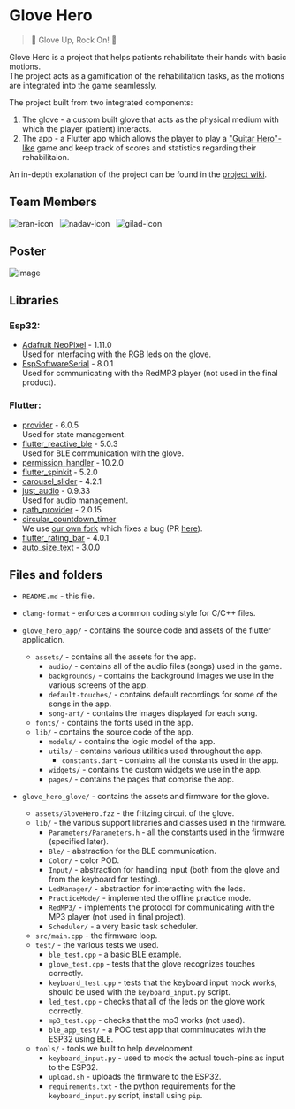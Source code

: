 # Glove Hero

> :guitar: Glove Up, Rock On! :rocket:

Glove Hero is a project that helps patients rehabilitate their hands with basic motions.  
The project acts as a gamification of the rehabilitation tasks, as the motions are integrated into the game seamlessly.

The project built from two integrated components:
1. The glove - a custom built glove that acts as the physical medium with which the player (patient) interacts.
2. The app - a Flutter app which allows the player to play a ["Guitar Hero"-like](https://www.youtube.com/watch?v=i50jKW1b8HM&t=70s) game and keep track of scores and statistics regarding their rehabilitaion.

An in-depth explanation of the project can be found in the [project wiki](https://github.com/giladeldor/GloveHero/wiki).

## Team Members

![eran-icon](https://github.com/giladeldor/GloveHero/assets/22302978/1a657363-c950-4d24-a38e-2215eac331c4)&nbsp;&nbsp;&nbsp;![nadav-icon](https://github.com/giladeldor/GloveHero/assets/22302978/b4070950-c4de-4249-8e5f-76873dddab16)&nbsp;&nbsp;&nbsp;![gilad-icon](https://github.com/giladeldor/GloveHero/assets/22302978/27feb8b4-39f7-4a30-988f-33fbe0fa2003)  

## Poster
![image](https://github.com/giladeldor/GloveHero/assets/22302978/626832c3-43cf-4d85-8504-d0f30e9773eb)

## Libraries

### Esp32:
* [Adafruit NeoPixel](https://github.com/adafruit/Adafruit_NeoPixel) - 1.11.0  
  Used for interfacing with the RGB leds on the glove.
* [EspSoftwareSerial](https://registry.platformio.org/libraries/plerup/EspSoftwareSerial) - 8.0.1  
  Used for communicating with the RedMP3 player (not used in the final product).

### Flutter:
* [provider](https://pub.dev/packages/provider) - 6.0.5  
  Used for state management.
* [flutter_reactive_ble](https://pub.dev/packages/flutter_reactive_ble) - 5.0.3  
  Used for BLE communication with the glove.
* [permission_handler](https://pub.dev/packages/permission_handler) - 10.2.0
* [flutter_spinkit](https://pub.dev/packages/flutter_spinkit) - 5.2.0
* [carousel_slider](https://pub.dev/packages/carousel_slider) - 4.2.1
* [just_audio](https://pub.dev/packages/just_audio) - 0.9.33  
  Used for audio management.
* [path_provider](https://pub.dev/packages/path_provider) - 2.0.15
* [circular_countdown_timer](https://pub.dev/packages/circular_countdown_timer)  
  We use [our own fork](https://github.com/ceranco/circular_countdown_timer) which fixes a bug (PR [here](https://github.com/MuhammadUsamaSiddiqui/circular_countdown_timer/pull/56)).
* [flutter_rating_bar](https://pub.dev/packages/flutter_rating_bar) - 4.0.1
* [auto_size_text](https://pub.dev/packages/auto_size_text) - 3.0.0

## Files and folders

* `README.md` - this file.
* `clang-format` - enforces a common coding style for C/C++ files.
* `glove_hero_app/` - contains the source code and assets of the flutter application.
  * `assets/` - contains all the assets for the app.
    * `audio/` - contains all of the audio files (songs) used in the game.
	* `backgrounds/` - contains the background images we use in the various screens of the app.
	* `default-touches/` - contains default recordings for some of the songs in the app.
	* `song-art/` - contains the images displayed for each song.
  * `fonts/` - contains the fonts used in the app.
  * `lib/` - contains the source code of the app.
    * `models/` - contains the logic model of the app.
	* `utils/` - contains various utilities used throughout the app.
	  * `constants.dart` - contains all the constants used in the app.
	* `widgets/` - contains the custom widgets we use in the app.
	* `pages/` - contains the pages that comprise the app.
	  
* `glove_hero_glove/` - contains the assets and firmware for the glove.
  * `assets/GloveHero.fzz` - the fritzing circuit of the glove.
  * `lib/` - the various support libraries and classes used in the firmware.
    * `Parameters/Parameters.h` - all the constants used in the firmware (specified later).
	* `Ble/` - abstraction for the BLE communication.
	* `Color/` - color POD.
	* `Input/` - abstraction for handling input (both from the glove and from the keyboard for testing).
	* `LedManager/` - abstraction for interacting with the leds.
	* `PracticeMode/` - implemented the offline practice mode.
	* `RedMP3/` - implements the protocol for communicating with the MP3 player (not used in final project).
	* `Scheduler/` - a very basic task scheduler.
  * `src/main.cpp` - the firmware loop.
  * `test/` - the various tests we used.
    * `ble_test.cpp` - a basic BLE example.
	* `glove_test.cpp` - tests that the glove recognizes touches correctly.
	* `keyboard_test.cpp` - tests that the keyboard input mock works, should be used with the `keyboard_input.py` script.
	* `led_test.cpp` - checks that all of the leds on the glove work correctly.
	* `mp3_test.cpp` - checks that the mp3 works (not used).
	* `ble_app_test/` - a POC test app that comminucates with the ESP32 using BLE.
  * `tools/` - tools we built to help development.
    * `keyboard_input.py` - used to mock the actual touch-pins as input to the ESP32.
	* `upload.sh` - uploads the firmware to the ESP32.
	* `requirements.txt` - the python requirements for the `keyboard_input.py` script, install using `pip`.

